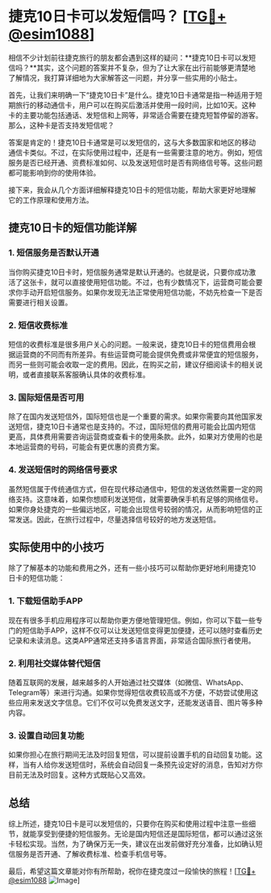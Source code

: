 # 捷克10日卡可以发短信吗？ [[TG💪+ @esim1088](https://t.me/s/esim1088)]

相信不少计划前往捷克旅行的朋友都会遇到这样的疑问：**捷克10日卡可以发短信吗？**其实，这个问题的答案并不复杂，但为了让大家在出行前能够更清楚地了解情况，我打算详细地为大家解答这一问题，并分享一些实用的小贴士。

首先，让我们来明确一下“捷克10日卡”是什么。捷克10日卡通常是指一种适用于短期旅行的移动通信卡，用户可以在购买后激活并使用一段时间，比如10天。这种卡的主要功能包括通话、发短信和上网等，非常适合需要在捷克短暂停留的游客。那么，这种卡是否支持发短信呢？

答案是肯定的！捷克10日卡通常是可以发短信的，这与大多数国家和地区的移动通信卡类似。不过，在实际使用过程中，还是有一些需要注意的地方。例如，短信服务是否已经开通、资费标准如何、以及发送短信时是否有网络信号等。这些问题都可能影响到你的使用体验。

接下来，我会从几个方面详细解释捷克10日卡的短信功能，帮助大家更好地理解它的工作原理和使用方法。

## 捷克10日卡的短信功能详解

### **1. 短信服务是否默认开通**
当你购买捷克10日卡时，短信服务通常是默认开通的。也就是说，只要你成功激活了这张卡，就可以直接使用短信功能。不过，也有少数情况下，运营商可能会要求你手动开启短信服务。如果你发现无法正常使用短信功能，不妨先检查一下是否需要进行相关设置。

### **2. 短信收费标准**
短信的收费标准是很多用户关心的问题。一般来说，捷克10日卡的短信费用会根据运营商的不同而有所差异。有些运营商可能会提供免费或非常便宜的短信服务，而另一些则可能会收取一定的费用。因此，在购买之前，建议仔细阅读卡的相关说明，或者直接联系客服确认具体的收费标准。

### **3. 国际短信是否可用**
除了在国内发送短信外，国际短信也是一个重要的需求。如果你需要向其他国家发送短信，捷克10日卡通常也是支持的。不过，国际短信的费用可能会比国内短信更高，具体费用需要咨询运营商或查看卡的使用条款。此外，如果对方使用的也是本地运营商的号码，可能会有更优惠的资费方案。

### **4. 发送短信时的网络信号要求**
虽然短信属于传统通信方式，但在现代移动通信中，短信的发送依然需要一定的网络支持。这意味着，如果你想顺利发送短信，就需要确保手机有足够的网络信号。如果你身处捷克的一些偏远地区，可能会出现信号较弱的情况，从而影响短信的正常发送。因此，在旅行过程中，尽量选择信号较好的地方发送短信。

## 实际使用中的小技巧

除了了解基本的功能和费用之外，还有一些小技巧可以帮助你更好地利用捷克10日卡的短信功能：

### **1. 下载短信助手APP**
现在有很多手机应用程序可以帮助你更方便地管理短信。例如，你可以下载一些专门的短信助手APP，这样不仅可以让发送短信变得更加便捷，还可以随时查看历史记录和未读消息。这类APP通常还支持多语言界面，非常适合国际旅行者使用。

### **2. 利用社交媒体替代短信**
随着互联网的发展，越来越多的人开始通过社交媒体（如微信、WhatsApp、Telegram等）来进行沟通。如果你觉得短信收费较高或不方便，不妨尝试使用这些应用来发送文字信息。它们不仅可以免费发送文字，还能发送语音、图片等多种内容。

### **3. 设置自动回复功能**
如果你担心在旅行期间无法及时回复短信，可以提前设置手机的自动回复功能。这样，当有人给你发送短信时，系统会自动回复一条预先设定好的消息，告知对方你目前无法及时回复。这种方式既贴心又高效。

## 总结

综上所述，捷克10日卡是可以发短信的，只要你在购买和使用过程中注意一些细节，就能享受到便捷的短信服务。无论是国内短信还是国际短信，都可以通过这张卡轻松实现。当然，为了确保万无一失，建议在出发前做好充分准备，比如确认短信服务是否开通、了解收费标准、检查手机信号等。

最后，希望这篇文章能对你有所帮助，祝你在捷克度过一段愉快的旅程！[[TG💪+ @esim1088](https://t.me/s/esim1088) ![Image](https://i.postimg.cc/4NQfJmqS/Snipaste-2025-05-13-00-14-12.png)]